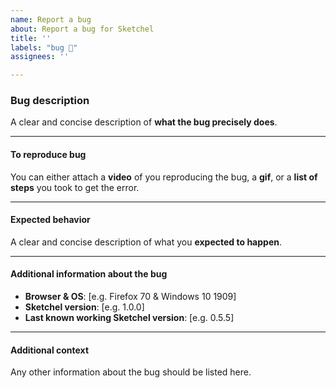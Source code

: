 ```yaml
---
name: Report a bug
about: Report a bug for Sketchel
title: ''
labels: "bug 🐛"
assignees: ''

---
```


### **Bug description**
A clear and concise description of **what the bug precisely does**.

---

#### **To reproduce bug**
You can either attach a **video** of you reproducing the bug, a **gif**, or a **list of steps** you took to get the error.

<!-- **1.** Go to [...]
**2.** Click on [...]
**3.** Scroll down to [...]
**4.** See error -->

---

#### **Expected behavior**
A clear and concise description of what you **expected to happen**.

---

#### **Additional information about the bug**
 - **Browser & OS**: [e.g. Firefox 70 & Windows 10 1909]
 - **Sketchel version**: [e.g. 1.0.0]
 - **Last known working Sketchel version**: [e.g. 0.5.5]

---

#### **Additional context**
Any other information about the bug should be listed here.
